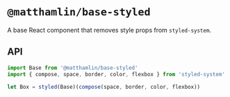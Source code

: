 # `@matthamlin/base-styled`

A base React component that removes style props from `styled-system`.

## API

```jsx
import Base from '@matthamlin/base-styled'
import { compose, space, border, color, flexbox } from 'styled-system'

let Box = styled(Base)(compose(space, border, color, flexbox))
```
